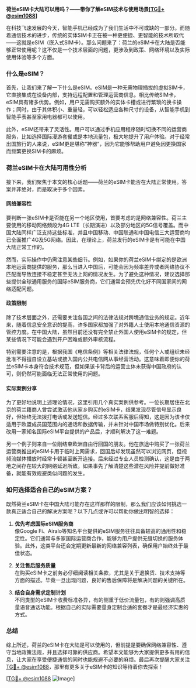 **荷兰eSIM卡大陆可以用吗？——带你了解eSIM技术与使用场景[[TG💪+ @esim1088](https://t.me/s/esim1088)]**

在科技飞速发展的今天，智能手机已经成为了我们生活中不可或缺的一部分。而随着通信技术的进步，传统的实体SIM卡正在被一种更便捷、更智能的技术所取代——这就是eSIM（嵌入式SIM卡）。那么问题来了：荷兰的eSIM卡在大陆是否能够正常使用呢？这不仅是一个技术层面的问题，更涉及到政策、网络环境以及实际使用体验等多个方面。

### 什么是eSIM？

首先，让我们来了解一下什么是eSIM。eSIM是一种无需物理插拔的虚拟SIM卡，它直接集成在设备内部，支持远程配置和管理运营商信息。相比传统SIM卡，eSIM具有诸多优势。例如，用户无需购买额外的实体卡槽或进行繁琐的换卡操作；同时，由于其体积小、重量轻，可以轻松适应各种尺寸的设备，从智能手机到智能手表甚至家用电器都可以使用。

此外，eSIM还带来了灵活性。用户可以通过手机应用程序随时切换不同的运营商服务，比如选择国际漫游套餐或是本地流量包，极大地提升了用户体验。对于经常出国旅行的人来说，eSIM更是堪称“神器”，因为它能够帮助用户避免因更换国家而频繁更换SIM卡的麻烦。

### 荷兰eSIM卡在大陆可用性分析

接下来，我们聚焦于本文的核心话题——荷兰的eSIM卡能否在大陆正常使用。答案并非绝对，而是取决于多个因素。

#### 网络兼容性

要判断一张eSIM卡是否能在另一个地区使用，首要考虑的是网络兼容性。荷兰主要使用的移动网络频段为4G LTE（长期演进）以及部分地区的5G信号覆盖。而中国大陆同样广泛支持这些标准，并且中国移动、中国联通和中国电信三大运营商均已全面推广4G及5G网络。因此，在理论上，荷兰发行的eSIM卡是有可能在中国大陆正常工作的。

然而，实际操作中仍需注意某些细节。例如，如果你的荷兰eSIM卡绑定的是欧洲本地运营商提供的服务，那么当进入中国后，可能会因为频率差异或者网络协议不匹配而导致连接不稳定甚至无法上网的情况发生。为了避免这种情况，建议选择那些提供全球通用服务的国际eSIM服务商，它们通常会预先优化好不同国家间的网络适配问题。

#### 政策限制

除了技术层面之外，还需要关注各国之间的法律法规对跨境通信业务的规定。近年来，随着信息安全意识的提高，许多国家都加强了对外籍人士使用本地通信资源的管控力度。在中国大陆，虽然目前还没有完全禁止外国人使用eSIM卡的规定，但某些情况下可能会遇到开户困难或额外审核流程。

特别需要注意的是，根据我国《电信条例》等相关法律法规，任何个人或组织未经批准不得擅自设立基站或接入国内公共电信网从事经营活动。这意味着即便你的荷兰eSIM卡本身符合技术规范，但如果该卡背后的运营主体未获得中国政府的认可，则仍然可能面临无法正常使用的问题。

#### 实际案例分享

为了更好地说明上述理论情况，这里引用几个真实案例供参考。一位长期居住在北京的荷兰籍商人曾尝试激活他从家乡购买的eSIM卡，结果发现尽管信号显示良好，但始终无法拨打电话或发送短信。经过多次联系客服后得知，这是因为该卡仅适用于欧盟成员国范围内的通话和数据传输，并未针对中国市场做特别优化。后来改用一家知名国际eSIM平台提供的产品后，才顺利解决了这一难题。

另一个例子则来自一位刚结束欧洲自由行回国的朋友。他在旅途中购买了一张荷兰运营商推出的eSIM卡用于临时上网需求，回国后却发现虽然可以浏览网页，但视频流媒体播放时经常卡顿甚至断开连接。后来经过专业人员检测确认，这是由于两地之间存在较大的网络延迟所致。如果事先了解清楚这些潜在风险并提前做好准备，就能有效规避类似问题的发生。

### 如何选择适合自己的eSIM方案？

既然荷兰eSIM卡在中国大陆可能存在这样那样的限制，那么我们应该如何挑选一款真正适合自己的解决方案呢？以下几点或许可以帮助你做出明智的选择：

1. **优先考虑国际eSIM服务商**  
   像Google Fi、Airalo等知名平台提供的eSIM服务往往具备较高的通用性和稳定性。它们通常与多家国际运营商合作，能够为用户提供无缝切换的服务体验。此外，这类平台还会定期更新最新的网络兼容列表，确保用户始终处于最佳状态。

2. **关注售后服务质量**  
   在购买eSIM卡之前务必仔细阅读相关条款，尤其是关于退换货、技术支持等方面的描述。毕竟一旦出现问题，良好的售后保障将是解决问题的关键所在。

3. **结合自身需求定制计划**  
   不同类型的eSIM卡收费标准各异，有的侧重于低价流量包，有的则强调高质量语音通话功能。根据自己的实际需要量身定制合适的套餐才是最经济实惠的方式。

### 总结

综上所述，荷兰的eSIM卡在大陆是可以使用的，但前提是要确保网络兼容性、遵守当地政策法规，并且选择可靠的供应商。希望本文能够为大家提供更多有用的信息，让大家在享受便捷通信的同时也能规避不必要的麻烦。最后再次提醒大家关注[TG💪+ @esim1088](https://t.me/s/esim1088)，那里有更多关于eSIM卡的知识等待着你去探索！

[[TG💪+ @esim1088](https://t.me/s/esim1088) ![Image](https://i.postimg.cc/4NQfJmqS/Snipaste-2025-05-13-00-14-12.png)]